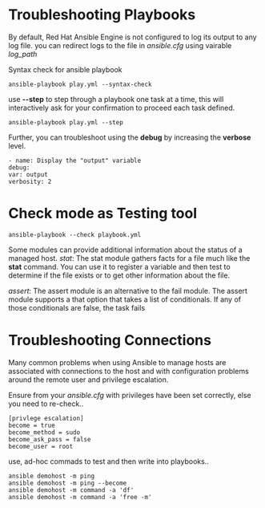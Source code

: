 # Troubleshooting Playbooks

By default, Red Hat Ansible Engine is not configured to log its output to any log file. you can redirect logs to the file in *ansible.cfg*
using vairable *log_path*

Syntax check for ansible playbook  
```
ansible-playbook play.yml --syntax-check
```

use  **--step** to step through a playbook one task at a time, this will interactively ask for your confirmation to proceed each task defined.
```
ansible-playbook play.yml --step
```

Further, you can troubleshoot using the **debug** by increasing the **verbose** level. 
```
- name: Display the "output" variable
debug:
var: output
verbosity: 2
```

# Check mode as Testing tool
```
ansible-playbook --check playbook.yml
```

Some modules can provide additional information about the status of a managed host.
*stat*: The stat module gathers facts for a file much like the **stat** command. You can use it to register a variable and then test to determine if the file exists or to get other information about the file.

*assert*: The assert module is an alternative to the fail module. The assert module supports a that option that takes a list of conditionals. If any of those conditionals are false, the task fails

# Troubleshooting Connections

Many common problems when using Ansible to manage hosts are associated with connections to the host and with configuration problems around the remote user and privilege escalation.

Ensure from your *ansible.cfg* with privileges have been set correctly, else you need to re-check..

```
[privlege escalation]
become = true 
become_method = sudo 
become_ask_pass = false
become_user = root 
```

use, ad-hoc commads to test and then write into playbooks..
```
ansible demohost -m ping
ansible demohost -m ping --become
ansible demohost -m command -a 'df'
ansible demohost -m command -a 'free -m'
```

